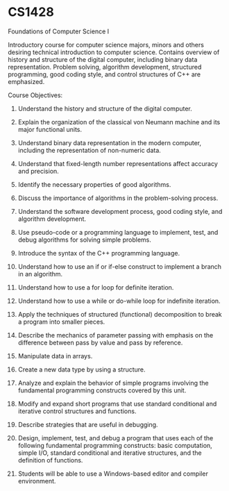 # CS1428
Foundations of Computer Science I

Introductory course for computer science majors, minors and others desiring technical introduction to computer science. Contains overview of history and structure of the digital computer, including binary data representation. Problem solving, algorithm development, structured programming, good coding style, and control structures of C++ are emphasized.

Course Objectives:
1.	Understand the history and structure of the digital computer.

2.	Explain the organization of the classical von Neumann machine and its major functional units.

3.	Understand binary data representation in the modern computer, including the representation of non-numeric data.

4.	Understand that fixed-length number representations affect accuracy and precision.

5.	Identify the necessary properties of good algorithms.

6.	Discuss the importance of algorithms in the problem-solving process.

7.	Understand the software development process, good coding style, and algorithm development.

8.	Use pseudo-code or a programming language to implement, test, and debug algorithms for solving simple problems.

9.	Introduce the syntax of the C++ programming language.

10.	Understand how to use an if or if-else construct to implement a branch in an algorithm.

11.	Understand how to use a for loop for definite iteration.

12.	Understand how to use a while or do-while loop for indefinite iteration.

13.	Apply the techniques of structured (functional) decomposition to break a program into smaller pieces.

14.	Describe the mechanics of parameter passing with emphasis on the difference between pass by value and pass by reference.

15.	Manipulate data in arrays.

16.	Create a new data type by using a structure.

17.	Analyze and explain the behavior of simple programs involving the fundamental programming constructs covered by this unit.

18.	Modify and expand short programs that use standard conditional and iterative control structures and functions.

19.	Describe strategies that are useful in debugging.

20.	Design, implement, test, and debug a program that uses each of the following fundamental programming constructs: basic computation, simple I/O, standard conditional and iterative structures, and the definition of functions.

21.	Students will be able to use a Windows-based editor and compiler environment.



